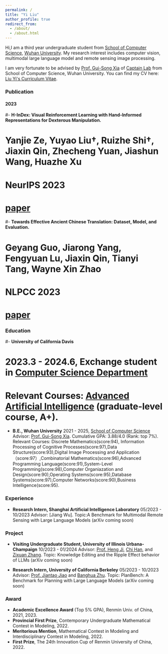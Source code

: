 ```yaml
---
permalink: /
title: "Yi Liu"
author_profile: true
redirect_from: 
  - /about/
  - /about.html
---
```




Hi,I am a third year undergraduate student from [School of Computer Science](https://cs.whu.edu.cn/), [Wuhan University](https://www.whu.edu.cn/). My research interest includes computer vision, multimodal large language model and remote sensing image processing.

I am very fortunate to be advised by [Prof. Gui-Song Xia](https://scholar.google.com.hk/citations?hl=zh-CN&user=SAUCVsEAAAAJ) of [Captain Lab](http://www.captain-whu.com/team.html) from School of Computer Science, Wuhan University. 
You can find my CV here: [Liu Yi's Curriculum Vitae](../assets/Curriculum_Vitae.pdf).

### Publication

#### 2023

#- **H-InDex: Visual Reinforcement Learning with Hand-Informed Representations for Dexterous Manipulation.**
#  Yanjie Ze, Yuyao Liu†, Ruizhe Shi†, **Jiaxin Qin**, Zhecheng Yuan, Jiashun Wang, Huazhe Xu
#  NeurIPS 2023
#  [paper](https://web3.arxiv.org/pdf/2310.01404.pdf)

#- **Towards Effective Ancient Chinese Translation: Dataset, Model, and Evaluation.**
#  Geyang Guo, Jiarong Yang, Fengyuan Lu, **Jiaxin Qin**, Tianyi Tang, Wayne Xin Zhao
#  NLPCC 2023
#  [paper](https://arxiv.org/pdf/2308.00240.pdf)

### Education

#- **University of California Davis**
#  2023.3 - 2024.6, Exchange student in [Computer Science Department](https://cs.ucdavis.edu/)
#  Relevant Courses: [Advanced Artificial Intelligence](https://www.ifmlab.org/courses.html) (graduate-level course, A+).

- **B.E., Wuhan University**
  2021 - 2025, [School of Computer Science](https://cs.whu.edu.cn/)
  Advisor: [Prof. Gui-Song Xia](https://scholar.google.com.hk/citations?hl=zh-CN&user=SAUCVsEAAAAJ).
  Cumulative GPA: 3.88/4.0 (Rank: top 7%).
  Relevant Courses: Discrete Mathematics(score:94), Information Processing of Cognitive Processes(score:97),Data Structure(score:93),Digital Image Processing and Application（score:97）,Combinatorial Mathematics(score:96),Advanced Programming Language(score:91),System-Level Programming(score:98),Computer Organiazation and Design(score:90),Operating Systems(score:95),Database Systems(score:97),Computer Networks(score:90),Business Intelligence(score:95).

### Experience

- **Research Intern, Shanghai Artificial Intelligence Laboratory**
  05/2023 - 10/2023
  Advisor: [Jiang Wu].
  Topic:A Benchmark for Multimodal Remote Sensing with Large Language Models (arXiv coming soon)


### Project

- **Visiting Undergraduate Student, University of Illinois Urbana-Champaign**
  10/2023 - 01/2024
  Advisor: [Prof. Heng Ji](https://blender.cs.illinois.edu/hengji.html), [Chi Han](https://glaciohound.github.io/), and [Zixuan Zhang](https://zhangzx-uiuc.github.io/).
  Topic: Knowledge Editing and the Ripple Effect behavior of LLMs (arXiv coming soon)

- **Research Intern, University of California Berkeley**
  05/2023 - 10/2023
  Advisor: [Prof. Jiantao Jiao](https://people.eecs.berkeley.edu/~jiantao/) and [Banghua Zhu](https://people.eecs.berkeley.edu/~banghua/).
  Topic: PlanBench: A Benchmark for Planning with Large Language Models (arXiv coming soon)

### Award

- **Academic Excellence Award** (Top 5% GPA), Renmin Univ. of China, 2021, 2023.
- **Provincial First Prize**, Contemporary Undergraduate Mathematical Contest in Modeling, 2022.
- **Meritorious Mention**, Mathematical Contest in Modeling and Interdisciplinary Contest in Modeling, 2022.
- **First Prize**, The 24th Innovation Cup of Renmin University of China, 2022.
